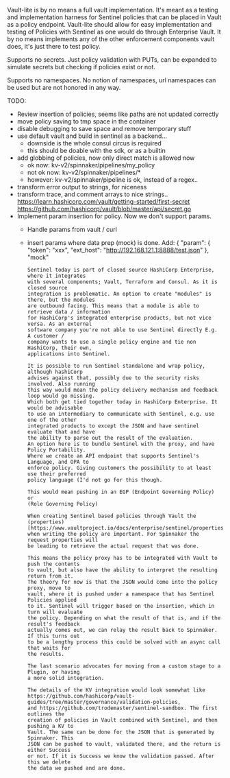 Vault-lite is by no means a full vault implementation. It's meant as a
testing and implementation harness for Sentinel policies that can be
placed in Vault as a policy endpoint. Vault-lite should allow for easy
implementation and testing of Policies with Sentinel as one would do through
Enterprise Vault. It by no means implements any of the other enforcement
components vault does, it's just there to test policy.

Supports no secrets. Just policy validation with PUTs, can be expanded to
simulate secrets but checking if policies exist or not.

Supports no namespaces. No notion of namespaces, url namespaces can be used
but are not honored in any way.

TODO:
  * Review insertion of policies, seems like paths are not updated correctly
  * move policy saving to tmp space in the container
  * disable debugging to save space and remove temporary stuff
  * use default vault and build in sentinel as a backend...
    - downside is the whole consul circus is required
    - this should be doable with the sdk, or as a builtin
  * add globbing of policies, now only direct match is allowed now
    - ok now: kv-v2/spinnaker/pipelines/my_policy
    - not ok now: kv-v2/spinnaker/pipelines/*
    - however: kv-v2/spinnaker/pipeline is ok, instead of a regex..
  * transform error output to strings, for niceness
  * transform trace, and comment arrays to nice strings..
    https://learn.hashicorp.com/vault/getting-started/first-secret
    https://github.com/hashicorp/vault/blob/master/api/secret.go
  * Implement param insertion for policy. Now we don't support params.
    - Handle params from vault / curl
    - insert params where data prep (mock) is done. Add:
        {
          "param": {
            "token": "xxx",
            "ext_host": "http://192.168.121.1:8888/test.json"
          },
          "mock"




          Sentinel today is part of closed source HashiCorp Enterprise, where it integrates
          with several components; Vault, Terraform and Consul. As it is closed source
          integration is problematic. An option to create "modules" is there, but the modules
          are outbound facing. This means that a module is able to retrieve data / information
          for HashiCorp's integrated enterprise products, but not vice versa. As an external
          software company you're not able to use Sentinel directly E.g. A customer /
          company wants to use a single policy engine and tie non HashiCorp, their own,
          applications into Sentinel.

          It is possible to run Sentinel standalone and wrap policy, although hashiCorp
          advises against that, possibly due to the security risks involved. Also running
          this way would mean the policy delivery mechanism and feedback loop would go missing.
          Which both get tied together today in HashiCorp Enterprise. It would be advisable
          to use an intermediary to communicate with Sentinel, e.g. use one of the other
          integrated products to except the JSON and have sentinel evaluate that and have
          the ability to parse out the result of the evaluation.
          An option here is to bundle Sentinel with the proxy, and have Policy Portability.
          Where we create an API endpoint that supports Sentinel's Language, and OPA to
          enforce policy. Giving customers the possibility to at least use their preferred
          policy language (I'd not go for this though.

          This would mean pushing in an EGP (Endpoint Governing Policy) or
          (Role Governing Policy)

          When creating Sentinel based policies through Vault the (properties)[https://www.vaultproject.io/docs/enterprise/sentinel/properties/]
          when writing the policy are important. For Spinnaker the request properties will
          be leading to retrieve the actual request that was done.

          This means the policy proxy has to be integrated with Vault to push the contents
          to vault, but also have the ability to interpret the resulting return from it.
          The theory for now is that the JSON would come into the policy proxy, move to
          vault, where it is pushed under a namespace that has Sentinel Policies applied
          to it. Sentinel will trigger based on the insertion, which in turn will evaluate
          the policy. Depending on what the result of that is, and if the result's feedback
          actually comes out, we can relay the result back to Spinnaker. If this turns out
          to be a lengthy process this could be solved with an async call that waits for
          the results.

          The last scenario advocates for moving from a custom stage to a Plugin, or having
          a more solid integration.

          The details of the KV integration would look somewhat like https://github.com/hashicorp/vault-guides/tree/master/governance/validation-policies,
          and https://github.com/trodemaster/sentinel-sandbox. The first outlines the
          creation of policies in Vault combined with Sentinel, and then pushing a KV to
          Vault. The same can be done for the JSON that is generated by Spinnaker. This
          JSON can be pushed to vault, validated there, and the return is either Success
          or not. If it is Success we know the validation passed. After this we delete
          the data we pushed and are done.
